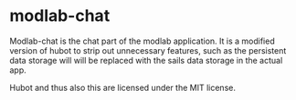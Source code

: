 # modlab-chat

Modlab-chat is the chat part of the modlab application. It is a modified version of hubot to strip out unnecessary features, such as the persistent data storage will will be replaced with the sails data storage in the actual app.

Hubot and thus also this are licensed under the MIT license.